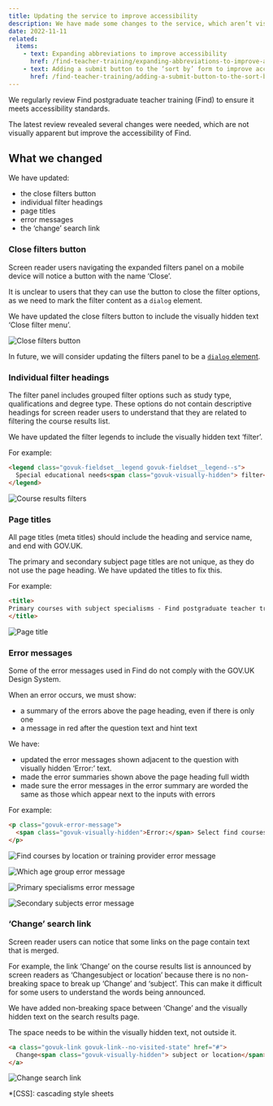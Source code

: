 ```yaml
---
title: Updating the service to improve accessibility
description: We have made some changes to the service, which aren’t visually apparent but improve accessibility
date: 2022-11-11
related:
  items:
    - text: Expanding abbreviations to improve accessibility
      href: /find-teacher-training/expanding-abbreviations-to-improve-accessibility/
    - text: Adding a submit button to the ‘sort by’ form to improve accessibility
      href: /find-teacher-training/adding-a-submit-button-to-the-sort-by-form-to-improve-accessibility/
---
```


We regularly review Find postgraduate teacher training (Find) to ensure it meets accessibility standards.

The latest review revealed several changes were needed, which are not visually apparent but improve the accessibility of Find.

## What we changed

We have updated:

- the close filters button
- individual filter headings
- page titles
- error messages
- the ‘change’ search link

### Close filters button

Screen reader users navigating the expanded filters panel on a mobile device will notice a button with the name ‘Close’.

It is unclear to users that they can use the button to close the filter options, as we need to mark the filter content as a `dialog` element.

We have updated the close filters button to include the visually hidden text ‘Close filter menu’.

![Close filters button](close-filters-button.png "Close filters button")

In future, we will consider updating the filters panel to be a [`dialog` element](https://developer.mozilla.org/en-US/docs/Web/HTML/Element/dialog).

### Individual filter headings

The filter panel includes grouped filter options such as study type, qualifications and degree type. These options do not contain descriptive headings for screen reader users to understand that they are related to filtering the course results list.

We have updated the filter legends to include the visually hidden text ‘filter’.

For example:

```html
<legend class="govuk-fieldset__legend govuk-fieldset__legend--s">
  Special educational needs<span class="govuk-visually-hidden"> filter</span>
</legend>
```

![Course results filters](course-results-filters.png "Course results filters")

### Page titles

All page titles (meta titles) should include the heading and service name, and end with GOV.UK.

The primary and secondary subject page titles are not unique, as they do not use the page heading. We have updated the titles to fix this.

For example:

```html
<title>
Primary courses with subject specialisms - Find postgraduate teacher training - GOV.UK
</title>
```

![Page title](page-title.png "Page title")

### Error messages

Some of the error messages used in Find do not comply with the GOV.UK Design System.

When an error occurs, we must show:

- a summary of the errors above the page heading, even if there is only one
- a message in red after the question text and hint text

We have:

- updated the error messages shown adjacent to the question with visually hidden ‘Error:’ text.
- made the error summaries shown above the page heading full width
- made sure the error messages in the error summary are worded the same as those which appear next to the inputs with errors

For example:

```html
<p class="govuk-error-message">
  <span class="govuk-visually-hidden">Error:</span> Select find courses by location or by training provider
</p>
```

![Find courses by location or training provider error message](error-message--find-by-location-or-provider.png "Find courses by location or training provider error message")

![Which age group error message](error-message--age-group.png "Which age group error message")

![Primary specialisms error message](error-message--primary-specialisms.png "Primary specialisms error message")

![Secondary subjects error message](error-message--secondary-subjects.png "Secondary subjects error message")

### ‘Change’ search link

Screen reader users can notice that some links on the page contain text that is merged.

For example, the link ‘Change’ on the course results list is announced by screen readers as ‘Changesubject or location’ because there is no non-breaking space to break up ‘Change’ and ‘subject’. This can make it difficult for some users to understand the words being announced.

We have added non-breaking space between ‘Change’ and the visually hidden text on the search results page.

The space needs to be within the visually hidden text, not outside it.

```html
<a class="govuk-link govuk-link--no-visited-state" href="#">
  Change<span class="govuk-visually-hidden"> subject or location</span>
</a>
```

![Change search link](change-search.png "Change search link")

*[CSS]: cascading style sheets
